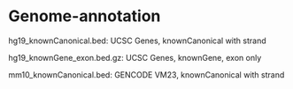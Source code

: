 # Genome-annotation
hg19_knownCanonical.bed: UCSC Genes, knownCanonical with strand

hg19_knownGene_exon.bed.gz: UCSC Genes, knownGene, exon only

mm10_knownCanonical.bed: GENCODE VM23, knownCanonical with strand
